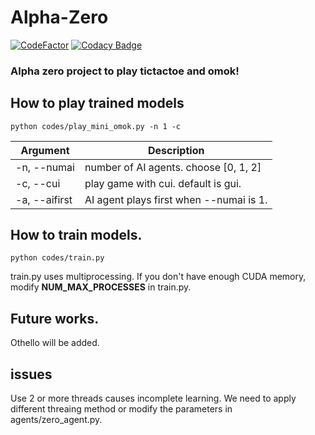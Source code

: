 # Alpha-Zero
[![CodeFactor](https://www.codefactor.io/repository/github/k1101jh/alpha-zero/badge)](https://www.codefactor.io/repository/github/k1101jh/alpha-zero)
[![Codacy Badge](https://app.codacy.com/project/badge/Grade/f63767bc614947ed8ba77c956fc25249)](https://www.codacy.com/gh/k1101jh/Alpha-Zero/dashboard?utm_source=github.com&amp;utm_medium=referral&amp;utm_content=k1101jh/Alpha-Zero&amp;utm_campaign=Badge_Grade)

### Alpha zero project to play tictactoe and omok!

## How to play trained models
    python codes/play_mini_omok.py -n 1 -c

| Argument | Description |
|---|---|
| -n, --numai | number of AI agents. choose [0, 1, 2] |
| -c, --cui | play game with cui. default is gui. |
| -a, --aifirst | AI agent plays first when --numai is 1. |

## How to train models.
    python codes/train.py

train.py uses multiprocessing. If you don't have enough CUDA memory, modify **NUM_MAX_PROCESSES** in train.py.

## Future works.
Othello will be added.
## issues
Use 2 or more threads causes incomplete learning. We need to apply different threaing method or modify the parameters in agents/zero_agent.py.
